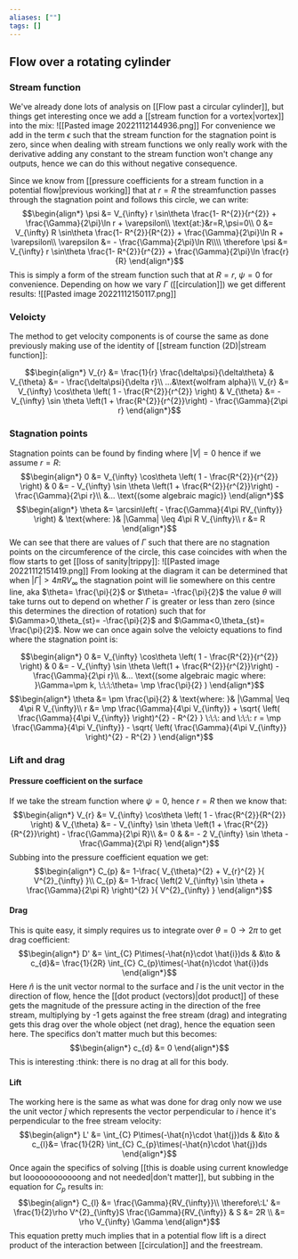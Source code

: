 ```yaml
---
aliases: [""]
tags: []
---
```


## Flow over a rotating cylinder
### Stream function
We've already done lots of analysis on [[Flow past a circular cylinder]], but things get interesting once we add a [[stream function for a vortex|vortex]] into the mix:
![[Pasted image 20221112144936.png]]
For convenience we add in the term $\epsilon$ such that the stream function for the stagnation point is zero, since when dealing with stream functions we only really work with the derivative adding any constant to the stream function won't change any outputs, hence we can do this without negative consequence.

Since we know from [[pressure coefficients for a stream function in a potential flow|previous working]] that at $r=R$ the streamfunction passes through the stagnation point and follows this circle, we can write:
$$\begin{align*}
\psi &= V_{\infty} r \sin\theta \frac{1- R^{2}}{r^{2}} + \frac{\Gamma}{2\pi}\ln r + \varepsilon\\
\text{at:}&r=R,\psi=0\\
0 &= V_{\infty} R \sin\theta \frac{1- R^{2}}{R^{2}} + \frac{\Gamma}{2\pi}\ln R + \varepsilon\\
\varepsilon &= - \frac{\Gamma}{2\pi}\ln R\\\\
\therefore \psi &= V_{\infty} r \sin\theta \frac{1- R^{2}}{r^{2}} + \frac{\Gamma}{2\pi}\ln \frac{r}{R}
\end{align*}$$
This is simply a form of the stream function such that at $R=r$, $\psi=0$ for convenience. Depending on how we vary $\Gamma$ ([[circulation]]) we get different results:
![[Pasted image 20221112150117.png]]

### Veloicty
The method to get velocity components is of course the same as done previously making use of the identity of [[stream function (2D)|stream function]]:

$$\begin{align*}
V_{r} &= \frac{1}{r} \frac{\delta\psi}{\delta\theta} & V_{\theta} &= - \frac{\delta\psi}{\delta r}\\
...&\text{wolfram alpha}\\
V_{r} &=  V_{\infty} \cos\theta \left( 1 - \frac{R^{2}}{r^{2}} \right) & V_{\theta} &= - V_{\infty} \sin \theta \left(1 + \frac{R^{2}}{r^{2}}\right) - \frac{\Gamma}{2\pi r}
\end{align*}$$

### Stagnation points
Stagnation points can be found by finding where $|V|=0$ hence if we assume $r=R$:
$$\begin{align*}
 0 &=  V_{\infty} \cos\theta \left( 1 - \frac{R^{2}}{r^{2}} \right) & 0 &= - V_{\infty} \sin \theta \left(1 + \frac{R^{2}}{r^{2}}\right) - \frac{\Gamma}{2\pi r}\\
&... \text{(some algebraic magic)}
\end{align*}$$
$$\begin{align*}
\theta &= \arcsin\left( - \frac{\Gamma}{4\pi RV_{\infty}} \right) & \text{where: }& |\Gamma| \leq 4\pi R V_{\infty}\\
r &= R
\end{align*}$$
We can see that there are values of $\Gamma$ such that there are no stagnation points on the circumference of the circle, this case coincides with when the flow starts to get [[loss of sanity|trippy]]:
![[Pasted image 20221112151419.png]]
From looking at the diagram it can be determined that when $|\Gamma|>4\pi R V_{\infty}$ the stagnation point will lie somewhere on this centre line, aka $\theta= \frac{\pi}{2}$ or $\theta= -\frac{\pi}{2}$ the value $\theta$ will take turns out to depend on whether $\Gamma$ is greater or less than zero (since this determines the direction of rotation) such that for $\Gamma>0,\theta_{st}= -\frac{\pi}{2}$ and $\Gamma<0,\theta_{st}= \frac{\pi}{2}$. Now we can once again solve the veloicty equations to find where the stagnation point is:

$$\begin{align*}
 0 &=  V_{\infty} \cos\theta \left( 1 - \frac{R^{2}}{r^{2}} \right) & 0 &= - V_{\infty} \sin \theta \left(1 + \frac{R^{2}}{r^{2}}\right) - \frac{\Gamma}{2\pi r}\\
&... \text{(some algebraic magic where: }\Gamma=\pm k, \:\:\:\theta= \mp \frac{\pi}{2} )
\end{align*}$$
$$\begin{align*}
\theta &= \pm \frac{\pi}{2} & \text{where: }& |\Gamma| \leq 4\pi R V_{\infty}\\
r &= \mp \frac{\Gamma}{4\pi V_{\infty}} + \sqrt{ \left( \frac{\Gamma}{4\pi V_{\infty}} \right)^{2} - R^{2} } \:\:\: and \:\:\: r = \mp \frac{\Gamma}{4\pi V_{\infty}} - \sqrt{ \left( \frac{\Gamma}{4\pi V_{\infty}} \right)^{2} - R^{2} }
\end{align*}$$

### Lift and drag
#### Pressure coefficient on the surface
If we take the stream function where $\psi=0$, hence $r=R$ then we know that:
$$\begin{align*}
V_{r} &=  V_{\infty} \cos\theta \left( 1 - \frac{R^{2}}{R^{2}} \right) & V_{\theta} &= - V_{\infty} \sin \theta \left(1 + \frac{R^{2}}{R^{2}}\right) - \frac{\Gamma}{2\pi R}\\
  &= 0 & &= - 2 V_{\infty} \sin \theta   - \frac{\Gamma}{2\pi R}
\end{align*}$$
Subbing into the pressure coefficient equation we get:
$$\begin{align*}
 C_{p}  &=  1-\frac{  V_{\theta}^{2} + V_{r}^{2}  }{ V^{2}_{\infty} }\\
 C_{p}  &=  1-\frac{  \left(2 V_{\infty} \sin \theta  + \frac{\Gamma}{2\pi R} \right)^{2}  }{ V^{2}_{\infty} }
\end{align*}$$

#### Drag
This is quite easy, it simply  requires us to integrate over $\theta=0\to 2\pi$ to get drag coefficient:
$$\begin{align*}
D' &= \int_{C} P\times(-\hat{n}\cdot \hat{i})ds & &\to & c_{d}&=   \frac{1}{2R} \int_{C} C_{p}\times(-\hat{n}\cdot \hat{i})ds
\end{align*}$$
Here $\hat{n}$ is the unit vector normal to the surface and $\hat{i}$ is the unit vector in the direction of flow, hence the [[dot product (vectors)|dot product]] of these gets the magnitude of the pressure acting in the direction of the free stream, multiplying by -1 gets against the free stream (drag) and integrating gets this drag over the whole object (net drag), hence the equation seen here. The specifics don't matter much but this becomes:
$$\begin{align*}
c_{d} &= 0
\end{align*}$$
This is interesting :think: there is no drag at all for this body.

#### Lift
The working here is the same as what was done for drag only now we use the unit vector $\hat{j}$ which represents the vector perpendicular to $i$ hence it's perpendicular to the free stream velocity:
$$\begin{align*}
L' &= \int_{C} P\times(-\hat{n}\cdot \hat{j})ds & &\to & c_{l}&=   \frac{1}{2R} \int_{C} C_{p}\times(-\hat{n}\cdot \hat{j})ds
\end{align*}$$
Once again the specifics of solving [[this is doable using current knowledge but loooooooooooong and not needed|don't matter]], but subbing in the equation for $C_{p}$ results in:
$$\begin{align*}
C_{l} &= \frac{\Gamma}{RV_{\infty}}\\
\therefore\:L' &= \frac{1}{2}\rho V^{2}_{\infty}S \frac{\Gamma}{RV_{\infty}} & S &= 2R \\
&= \rho V_{\infty} \Gamma
\end{align*}$$
This equation pretty much implies that in a potential flow lift is a direct product of the interaction between [[circulation]] and the freestream.